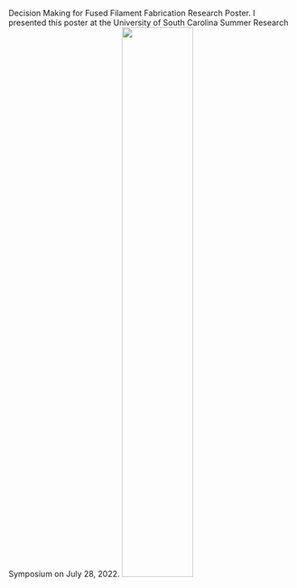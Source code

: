 Decision Making for Fused Filament Fabrication Research Poster. 
I presented this poster at the University of South Carolina Summer Research Symposium on July 28, 2022.
<img src="https://user-images.githubusercontent.com/89412912/187248330-2ef6e614-a456-4801-bbc8-c2621e99f7cd.jpg" width=50% height=50%>

